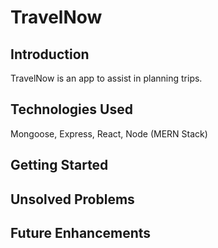 <h1>TravelNow</h1>


<h2>Introduction</h2>
<p>TravelNow is an app to assist in planning trips.</p>

<h2>Technologies Used</h2>
<p>Mongoose, Express, React, Node (MERN Stack)</p>
<h2>Getting Started</h2>

<h2>Unsolved Problems</h2>

<h2>Future Enhancements</h2>
